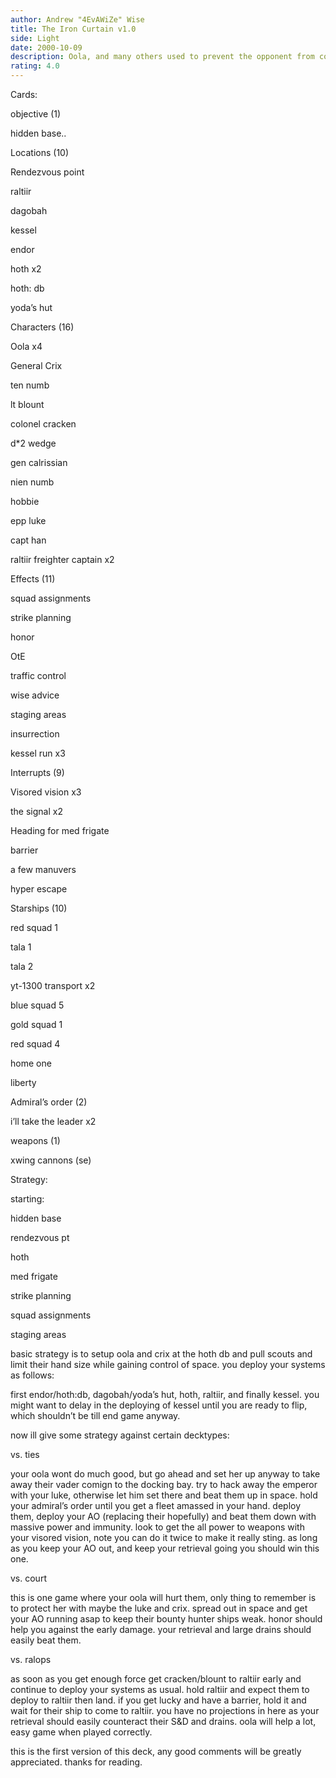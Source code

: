 ```yaml
---
author: Andrew "4EvAWiZe" Wise
title: The Iron Curtain v1.0
side: Light
date: 2000-10-09
description: Oola, and many others used to prevent the opponent from coming at you: Manipulator
rating: 4.0
---
```

Cards: 

objective (1)
hidden base..

Locations (10)
Rendezvous point
raltiir
dagobah
kessel
endor
hoth x2
hoth: db
yoda’s hut

Characters (16)
Oola x4
General Crix
ten numb 
lt blount
colonel cracken
d*2 wedge
gen calrissian
nien numb
hobbie
epp luke
capt han
raltiir freighter captain x2

Effects (11)
squad assignments
strike planning
honor
OtE
traffic control
wise advice
staging areas
insurrection
kessel run x3

Interrupts (9)
Visored vision x3
the signal x2
Heading for med frigate
barrier
a few manuvers
hyper escape

Starships (10)
red squad 1
tala 1
tala 2
yt-1300 transport x2
blue squad 5
gold squad 1
red squad 4
home one
liberty

Admiral’s order (2)
i’ll take the leader x2

weapons (1)
xwing cannons (se)


Strategy: 

starting: 
hidden base
rendezvous pt
hoth
med frigate
strike planning
squad assignments
staging areas

basic strategy is to setup oola and crix at the hoth db and pull scouts and limit their hand size while gaining control of space. you deploy your systems as follows:
first endor/hoth:db, dagobah/yoda’s hut, hoth, raltiir, and finally kessel. you might want to delay in the deploying of kessel until you are ready to flip, which shouldn’t be till end game anyway.

now ill give some strategy against certain decktypes:

vs. ties
your oola wont do much good, but go ahead and set her up anyway to take away their vader comign to the docking bay. try to hack away the emperor with your luke, otherwise let him set there and beat them up in space. hold your admiral’s order until you get a fleet amassed in your hand. deploy them, deploy your AO (replacing their hopefully) and beat them down with massive power and immunity. look to get the all power to weapons with your visored vision, note you can do it twice to make it really sting. as long as you keep your AO out, and keep your retrieval going you should win this one.

vs. court
this is one game where your oola will hurt them, only thing to remember is to protect her with maybe the luke and crix. spread out in space and get your AO running asap to keep their bounty hunter ships weak. honor should help you against the early damage. your retrieval and large drains should easily beat them.

vs. ralops
as soon as you get enough force get cracken/blount to raltiir early and continue to deploy your systems as usual. hold raltiir and expect them to deploy to raltiir then land. if you get lucky and have a barrier, hold it and wait for their ship to come to raltiir. you have no projections in here as your retrieval should easily counteract their S&D and drains. oola will help a lot, easy game when played correctly.

this is the first version of this deck, any good comments will be greatly appreciated. thanks for reading.

